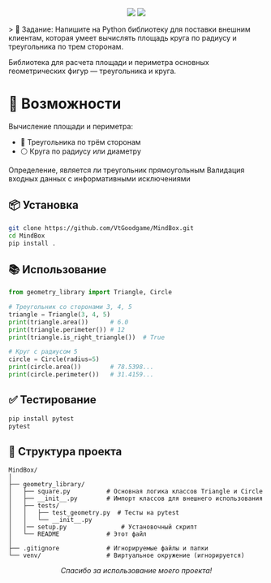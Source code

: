 <!--
  ╔════╗ ╔═══╗ ╔═══╗   ╔════╗       📐 Geometry Library
  ║    ║ ║   ║ ║   ║   ║    ║       
  ╠══╦═╝ ║ ═╦╝ ║ ═╦╝   ║ ═╦═╝
  ║  ╚╗  ║  ║  ║  ║    ║  ║         
  ╚═══╝  ╚══╝  ╚══╝    ╚══╝
-->
<p align="center">
  <img src="https://img.shields.io/badge/Python-3.12-blue?style=for-the-badge&logo=python"/>
  <img src="https://img.shields.io/badge/Pytest-0.116-green?style=for-the-badge&logo=pytest&logoColor=white"/>
</p>
>  📌 Задание: Напишите на Python библиотеку для поставки внешним клиентам, которая умеет вычислять площадь круга по радиусу и треугольника по трем сторонам.


Библиотека для расчета площади и периметра основных геометрических фигур — треугольника и круга.

# 🧩 Возможности

Вычисление площади и периметра:

- 🔺 Треугольника по трём сторонам
- ⚪ Круга по радиусу или диаметру

Определение, является ли треугольник прямоугольным
Валидация входных данных с информативными исключениями

## 📦 Установка

```bash
git clone https://github.com/VtGoodgame/MindBox.git
cd MindBox
pip install .
```

## 📚 Использование
```python
from geometry_library import Triangle, Circle

# Треугольник со сторонами 3, 4, 5
triangle = Triangle(3, 4, 5)
print(triangle.area())      # 6.0
print(triangle.perimeter()) # 12
print(triangle.is_right_triangle())  # True

# Круг с радиусом 5
circle = Circle(radius=5)
print(circle.area())        # 78.5398...
print(circle.perimeter())   # 31.4159...
```

## ✅ Тестирование

```bash
pip install pytest
pytest
```

## 📂 Структура проекта
```schema
MindBox/
│
├── geometry_library/
│   ├── square.py          # Основная логика классов Triangle и Circle
│   ├── __init__.py        # Импорт классов для внешнего использования
│   ├── tests/
│   │   ├── test_geometry.py  # Тесты на pytest
│   │   └── __init__.py
│   │── setup.py               # Установочный скрипт
│   └── README             # Этот файл
│
├── .gitignore             # Игнорируемые файлы и папки
└── venv/                  # Виртуальное окружение (игнорируется)
```
<p align="center"><i>Спасибо за использование моего проекта!</i></p>
